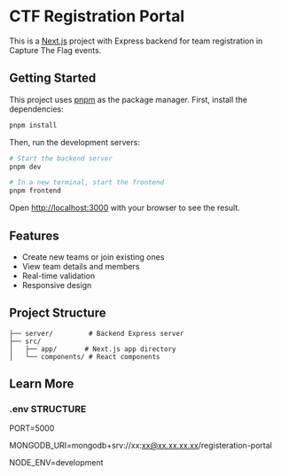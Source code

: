 # CTF Registration Portal

This is a [Next.js](https://nextjs.org) project with Express backend for team registration in Capture The Flag events.

## Getting Started

This project uses [pnpm](https://pnpm.io/) as the package manager. First, install the dependencies:

```bash
pnpm install
```

Then, run the development servers:

```bash
# Start the backend server
pnpm dev

# In a new terminal, start the frontend
pnpm frontend
```

Open [http://localhost:3000](http://localhost:3000) with your browser to see the result.

## Features

- Create new teams or join existing ones
- View team details and members
- Real-time validation
- Responsive design

## Project Structure

```
├── server/         # Backend Express server
├── src/
│   ├── app/       # Next.js app directory
│   └── components/ # React components
```

## Learn More

### .env STRUCTURE

PORT=5000

MONGODB_URI=mongodb+srv://xx:xx@xx.xx.xx.xx/registeration-portal

NODE_ENV=development
